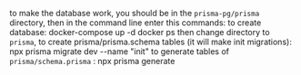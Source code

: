 to make the database work, you should be in the `prisma-pg/prisma` directory,
then in the command line enter this commands:
to create database:
	docker-compose up -d
	docker ps
then change directory to `prisma`,
to create prisma/prisma.schema tables (it will make init migrations):
	npx prisma migrate dev --name "init"
to generate tables of `prisma/schema.prisma` :
	npx prisma generate

	